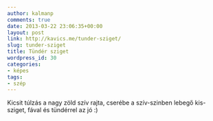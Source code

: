 ```yaml
---
author: kalmanp
comments: true
date: 2013-03-22 23:06:35+00:00
layout: post
link: http://kavics.me/tunder-sziget/
slug: tunder-sziget
title: Tündér sziget
wordpress_id: 30
categories:
- képes
tags:
- szép
---
```


Kicsit túlzás a nagy zöld szív rajta, cserébe a szív-szinben lebegő kis-sziget, fával és tündérrel az jó :)
